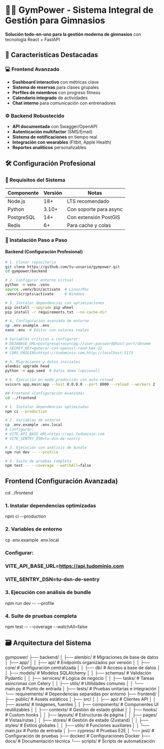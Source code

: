 # 🏋️‍♂️ GymPower - Sistema Integral de Gestión para Gimnasios

**Solución todo-en-uno para la gestión moderna de gimnasios** con tecnología React + FastAPI

## 🌟 Características Destacadas

### 💻 Frontend Avanzado
- **Dashboard interactivo** con métricas clave
- **Sistema de reservas** para clases grupales
- **Perfiles de miembros** con progreso fitness
- **Calendario integrado** de actividades
- **Chat interno** para comunicación con entrenadores

### ⚙️ Backend Robustecido
- **API documentada** con Swagger/OpenAPI
- **Autenticación multifactor** (SMS/Email)
- **Sistema de notificaciones** en tiempo real
- **Integración con wearables** (Fitbit, Apple Health)
- **Reportes analíticos** personalizables

## 🛠️ Configuración Profesional

### 🔧 Requisitos del Sistema
| Componente | Versión | Notas |
|------------|---------|-------|
| Node.js | 18+ | LTS recomendado |
| Python | 3.10+ | Con soporte para async |
| PostgreSQL | 14+ | Con extensión PostGIS |
| Redis | 6+ | Para cache y colas |

### 🚀 Instalación Paso a Paso

#### Backend (Configuración Profesional)
```bash
# 1. Clonar repositorio
git clone https://github.com/tu-usuario/gympower.git
cd gympower/backend

# 2. Configurar entorno virtual
python -m venv .venv
source .venv/bin/activate  # Linux/Mac
.venv\Scripts\activate     # Windows

# 3. Instalar dependencias con optimizaciones
pip install --upgrade pip wheel
pip install -r requirements.txt --no-cache-dir

# 4. Configuración avanzada de entorno
cp .env.example .env
nano .env  # Editar con valores reales

# Variables críticas a configurar:
# DATABASE_URL=postgresql+asyncpg://user:password@host:port/dbname
# SECRET_KEY=generar-con-openssl-rand-hex-32
# CORS_ORIGINS=https://tudominio.com,http://localhost:5173

# 5. Migraciones y datos iniciales
alembic upgrade head
python -m app.seed  # Datos demo (opcional)

# 6. Ejecución en modo producción con auto-reload
uvicorn app.main:app --host 0.0.0.0 --port 8000 --reload --workers 2

## Frontend (Configuración Avanzada)
cd ../frontend

# 1. Instalar dependencias optimizadas
npm ci --production

# 2. Variables de entorno
cp .env.example .env.local
# Configurar:
# VITE_API_BASE_URL=https://api.tudominio.com
# VITE_SENTRY_DSN=tu-dsn-de-sentry

# 3. Ejecución con análisis de bundle
npm run dev -- --profile

# 4. Suite de pruebas completa
npm test -- --coverage --watchAll=false

```
## Frontend (Configuración Avanzada)
cd ../frontend

### 1. Instalar dependencias optimizadas
npm ci --production

### 2. Variables de entorno
cp .env.example .env.local
### Configurar:
### VITE_API_BASE_URL=https://api.tudominio.com
### VITE_SENTRY_DSN=tu-dsn-de-sentry

### 3. Ejecución con análisis de bundle
npm run dev -- --profile

### 4. Suite de pruebas completa
npm test -- --coverage --watchAll=false


## 🗃️ Arquitectura del Sistema
gympower/
├── backend/
│   ├── alembic/               # Migraciones de base de datos
│   ├── app/
│   │   ├── api/               # Endpoints organizados por versión
│   │   ├── core/              # Configuración centralizada
│   │   ├── db/                # Acceso a base de datos
│   │   ├── models/            # Modelos SQLAlchemy
│   │   ├── schemas/           # Validación Pydantic
│   │   ├── services/          # Lógica de negocio
│   │   ├── tasks/             # Tareas asíncronas con Celery
│   │   ├── utils/             # Utilidades comunes
│   │   └── main.py            # Punto de entrada
│   ├── tests/                 # Pruebas unitarias e integración
│   └── requirements/          # Dependencias separadas por entorno
├── frontend/
│   ├── public/                # Assets estáticos
│   ├── src/
│   │   ├── api/               # Clientes API
│   │   ├── assets/            # Imágenes, fuentes
│   │   ├── components/        # Componentes UI reutilizables
│   │   ├── contexts/          # Gestión de estado global
│   │   ├── hooks/             # Custom hooks
│   │   ├── layouts/           # Estructuras de página
│   │   ├── pages/             # Vistas/rutas
│   │   ├── stores/            # Gestión de estado (Zustand)
│   │   ├── styles/            # Estilos globales
│   │   ├── utils/             # Funciones auxiliares
│   │   └── main.jsx           # Punto de entrada
│   ├── cypress/               # Pruebas E2E
│   └── jest/                  # Configuración de pruebas
├── docker/                    # Configuraciones Docker
├── docs/                      # Documentación técnica
└── scripts/                   # Scripts de automatización








